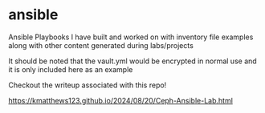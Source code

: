 # ansible

Ansible Playbooks I have built and worked on with inventory file examples along with other content generated during labs/projects

It should be noted that the vault.yml would be encrypted in normal use and it is only included here as an example

Checkout the writeup associated with this repo!

https://kmatthews123.github.io/2024/08/20/Ceph-Ansible-Lab.html
